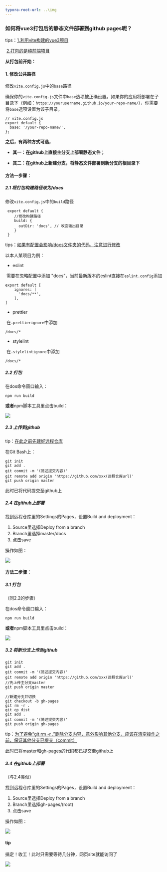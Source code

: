 ```yaml
---
typora-root-url: ..\img
---
```


### 如何将vue3打包后的静态文件部署到github pages呢？



tips：<u>1.利用vite构建的vue3项目</u>

​		   <u>2.打包的是纯前端项目</u>



**从打包前开始：**

#### 1. 修改公共路径

修改`vite.config.js`中的`base`路径

确保你的`vite.config.js`文件中`base`选项被正确设置。如果你的应用将部署在子目录下（例如：`https://yourusername.github.io/your-repo-name/`），你需要将`base`选项设置为该子目录。

```
// vite.config.js
export default {
  base: '/your-repo-name/',
};
```

**之后，有两种方式可选，**

- **其一：在github上直接主分支上部署静态文件；**

- **其二：在github上新建分支，将静态文件部署到新分支的根目录下**



#### 方法一步骤：

##### 2.1 将打包构建路径改为/docs

修改`vite.config.js`中的`build`路径

```
 export default {
 	//修改构建路径
    build: {
      outDir: 'docs', // 改变输出目录
    }
 }
```

tips：<u>如果有配置会影响/docs文件夹的代码，注意进行修改</u>

以本人某项目为例：

- eslint

​			需要在忽略配置中添加 "docs"，当前最新版本的eslint直接在`eslint.config`添加

```
export default [
	ignores: [
      'docs/**',
    ],
]
```

- prettier

​			在`.prettierignore`中添加

```
/docs/*
```

- stylelint

​			在`.stylelintignore`中添加

```
/docs/*
```



##### 2.2 打包

在dos命令窗口输入：

```
npm run build 
```

**或者**npm脚本工具里点击build：

![](/githubPages/build.png)

##### 2.3 上传到github

tip：<u>在此之前先建好远程仓库</u>

在Git Bash上：

```
git init
git add .
git commit -m '(简述提交内容)'
git remote add origin 'https://github.com/xxx(远程仓库url)'
git push origin master
```

此时已将代码提交至github上

##### 2.4 在github上部署

找到远程仓库里的Settings的Pages，设置Build and deployment：

1. Source里选择Deploy from a branch
2. Branch里选择master/docs
3. 点击save

操作如图：

![](/githubPages/githubDeployment.png)



#### 方法二步骤：

##### 3.1 打包

（同2.2的步骤）

在dos命令窗口输入：

```
npm run build 
```

**或者**npm脚本工具里点击build：

![](/githubPages/build.png)

##### 3.2 将新分支上传到github

```
git init
git add .
git commit -m '(简述提交内容)'
git remote add origin 'https://github.com/xxx(远程仓库url)'
//先上传主分支master
git push origin master

//新建分支并切换
git checkout -b gh-pages
git rm -r .
git cp dist
git add .
git commit -m '(简述提交内容)'
git push origin gh-pages
```

tip：<u>为了避免“git rm -r .”删除分支内容，意外影响其他分支，应该在清空操作之前，保证其他分支已提交（commit）</u>

此时已将master和gh-pages的代码都已提交至github上

##### 3.4 在github上部署

（与2.4类似）

找到远程仓库里的Settings的Pages，设置Build and deployment：

1. Source里选择Deploy from a branch
2. Branch里选择gh-pages/(root)
3. 点击save

操作如图：

![](/githubPages/gh-pages.png)



#### tip

搞定！收工！此时只需要等待几分钟，网页site就能访问了

![](/githubPages/site.png)
